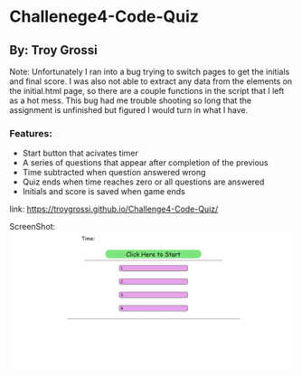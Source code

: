 # Challenege4-Code-Quiz

## By: Troy Grossi

Note:
Unfortunately I ran into a bug trying to switch pages to get the initials and final score. I was also not able to extract any data from the elements on the initial.html page, so there are a couple functions in the script that I left as a hot mess. This bug had me trouble shooting so long that the assignment is unfinished but figured I would turn in what I have.

### Features:

- Start button that acivates timer
- A series of questions that appear after completion of the previous
- Time subtracted when question answered wrong
- Quiz ends when time reaches zero or all questions are answered
- Initials and score is saved when game ends

link: https://troygrossi.github.io/Challenge4-Code-Quiz/

ScreenShot:
<img src ="./assets/images/screenshot.png"/>
